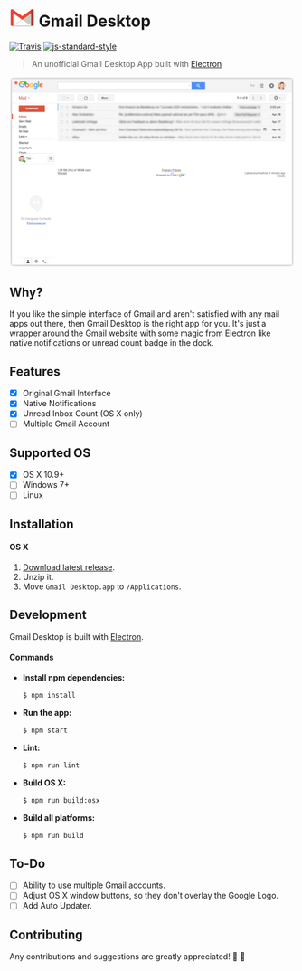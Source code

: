 # <img src=".github/gmail-logo.png" width="45"> Gmail Desktop

[![Travis](https://img.shields.io/travis/timche/gmail-desktop.svg?branch=master&maxAge=2592000&style=flat-square)](https://travis-ci.org/timche/gmail-desktop)
[![js-standard-style](https://img.shields.io/badge/code%20style-standard-brightgreen.svg?style=flat-square)](http://standardjs.com/)

> An unofficial Gmail Desktop App built with [Electron](https://github.com/electron/electron)

![Gmail Desktop Screenshot](.github/screenshot.png)

## Why?
If you like the simple interface of Gmail and aren't satisfied with any mail apps out there, then Gmail Desktop is the right app for you. It's just a wrapper around the Gmail website with some magic from Electron like native notifications or unread count badge in the dock.

## Features
- [x] Original Gmail Interface
- [x] Native Notifications
- [x] Unread Inbox Count (OS X only)
- [ ] Multiple Gmail Account

## Supported OS
- [x] OS X 10.9+
- [ ] Windows 7+
- [ ] Linux

## Installation

#### OS X
1. [Download latest release](https://github.com/timche/gmail-desktop/releases).
1. Unzip it.
1. Move `Gmail Desktop.app` to `/Applications`.

## Development
Gmail Desktop is built with [Electron](https://github.com/electron/electron).

#### Commands
- **Install npm dependencies:**

  ```bash
  $ npm install
  ```
  
- **Run the app:**

  ```bash
  $ npm start
  ```

- **Lint:**

  ```bash
  $ npm run lint
  ```

- **Build OS X:**

  ```bash
  $ npm run build:osx
  ```

- **Build all platforms:**

  ```bash
  $ npm run build
  ```

## To-Do
- [ ] Ability to use multiple Gmail accounts.
- [ ] Adjust OS X window buttons, so they don't overlay the Google Logo.
- [ ] Add Auto Updater.

## Contributing
Any contributions and suggestions are greatly appreciated! 🤗 🎉
